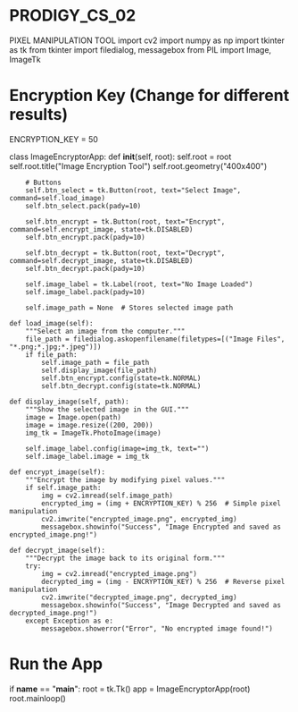 # PRODIGY_CS_02
PIXEL MANIPULATION TOOL
import cv2
import numpy as np
import tkinter as tk
from tkinter import filedialog, messagebox
from PIL import Image, ImageTk

# Encryption Key (Change for different results)
ENCRYPTION_KEY = 50  

class ImageEncryptorApp:
    def __init__(self, root):
        self.root = root
        self.root.title("Image Encryption Tool")
        self.root.geometry("400x400")
        
        # Buttons
        self.btn_select = tk.Button(root, text="Select Image", command=self.load_image)
        self.btn_select.pack(pady=10)

        self.btn_encrypt = tk.Button(root, text="Encrypt", command=self.encrypt_image, state=tk.DISABLED)
        self.btn_encrypt.pack(pady=10)

        self.btn_decrypt = tk.Button(root, text="Decrypt", command=self.decrypt_image, state=tk.DISABLED)
        self.btn_decrypt.pack(pady=10)

        self.image_label = tk.Label(root, text="No Image Loaded")
        self.image_label.pack(pady=10)

        self.image_path = None  # Stores selected image path

    def load_image(self):
        """Select an image from the computer."""
        file_path = filedialog.askopenfilename(filetypes=[("Image Files", "*.png;*.jpg;*.jpeg")])
        if file_path:
            self.image_path = file_path
            self.display_image(file_path)
            self.btn_encrypt.config(state=tk.NORMAL)
            self.btn_decrypt.config(state=tk.NORMAL)

    def display_image(self, path):
        """Show the selected image in the GUI."""
        image = Image.open(path)
        image = image.resize((200, 200))
        img_tk = ImageTk.PhotoImage(image)

        self.image_label.config(image=img_tk, text="")
        self.image_label.image = img_tk

    def encrypt_image(self):
        """Encrypt the image by modifying pixel values."""
        if self.image_path:
            img = cv2.imread(self.image_path)
            encrypted_img = (img + ENCRYPTION_KEY) % 256  # Simple pixel manipulation
            cv2.imwrite("encrypted_image.png", encrypted_img)
            messagebox.showinfo("Success", "Image Encrypted and saved as encrypted_image.png!")

    def decrypt_image(self):
        """Decrypt the image back to its original form."""
        try:
            img = cv2.imread("encrypted_image.png")
            decrypted_img = (img - ENCRYPTION_KEY) % 256  # Reverse pixel manipulation
            cv2.imwrite("decrypted_image.png", decrypted_img)
            messagebox.showinfo("Success", "Image Decrypted and saved as decrypted_image.png!")
        except Exception as e:
            messagebox.showerror("Error", "No encrypted image found!")

# Run the App
if __name__ == "__main__":
    root = tk.Tk()
    app = ImageEncryptorApp(root)
    root.mainloop()
